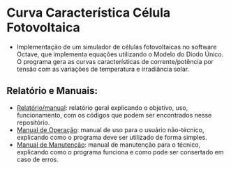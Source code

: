 # Curva Característica Célula Fotovoltaica
-  Implementação de um simulador de células fotovoltaicas no software Octave, que implementa equações utilizando o Modelo do Diodo Único. O programa gera as curvas características de corrente/potência por tensão com as variações de temperatura e irradiância solar.  

## Relatório e Manuais:
- [Relatório/manual](relatorio_manual.pdf): relatório geral explicando o objetivo, uso, funcionamento, com os códigos que podem ser encontrados nesse repositório.
- [Manual de Operação](manual_operacao.pdf): manual de uso para o usuário não-técnico, explicando como o programa deve ser utilizado de forma simples.
- [Manual de Manutenção](manual_manutencao): manual de manutenção para o técnico, explicando como o programa funciona e como pode ser consertado em caso de erros.
